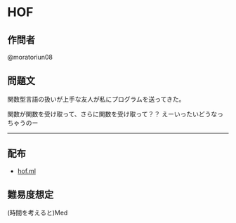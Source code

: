 # HOF

## 作問者

@moratoriun08

## 問題文

関数型言語の扱いが上手な友人が私にプログラムを送ってきた。

関数が関数を受け取って、さらに関数を受け取って？？ えーいったいどうなっちゃうのー

---

## 配布

* [hof.ml](problem/hof.ml)

## 難易度想定

(時間を考えると)Med
